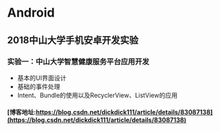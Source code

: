 # Android
## 2018中山大学手机安卓开发实验

### 实验一：中山大学智慧健康服务平台应用开发
 + 基本的UI界面设计
 + 基础的事件处理
 + Intent、Bundle的使用以及RecyclerView、ListView的应用
#### [博客地址:https://blog.csdn.net/dickdick111/article/details/83087138](https://blog.csdn.net/dickdick111/article/details/83087138)
